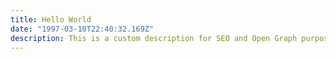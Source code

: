 ```yaml
---
title: Hello World
date: "1997-03-10T22:40:32.169Z"
description: This is a custom description for SEO and Open Graph purposes, rather than the default generated excerpt. Simply add a description field to the frontmatter.
---
```


